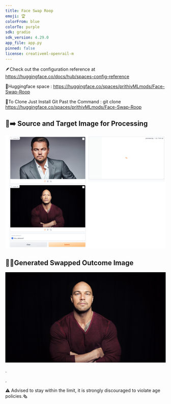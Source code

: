 ```yaml
---
title: Face Swap Roop
emoji: 🏆
colorFrom: blue
colorTo: purple
sdk: gradio
sdk_version: 4.29.0
app_file: app.py
pinned: false
license: creativeml-openrail-m
---
```



🪶Check out the configuration reference at https://huggingface.co/docs/hub/spaces-config-reference

🚀Huggingface space : https://huggingface.co/spaces/prithivMLmods/Face-Swap-Roop

🚀To Clone Just Install Git Past the Command : git clone https://huggingface.co/spaces/prithivMLmods/Face-Swap-Roop

## 📂➡️ Source and Target Image for Processing


![alt text](assets/roop1.png)


## 🚀🥤Generated Swapped Outcome Image


![alt text](assets/roop2.jpg)

.

.

⚠️ Advised to stay within the limit, it is strongly discouraged to violate age policies.🗞️

